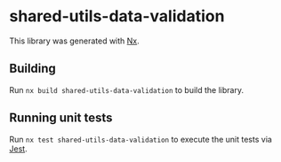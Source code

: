 # shared-utils-data-validation

This library was generated with [Nx](https://nx.dev).

## Building

Run `nx build shared-utils-data-validation` to build the library.

## Running unit tests

Run `nx test shared-utils-data-validation` to execute the unit tests via [Jest](https://jestjs.io).
